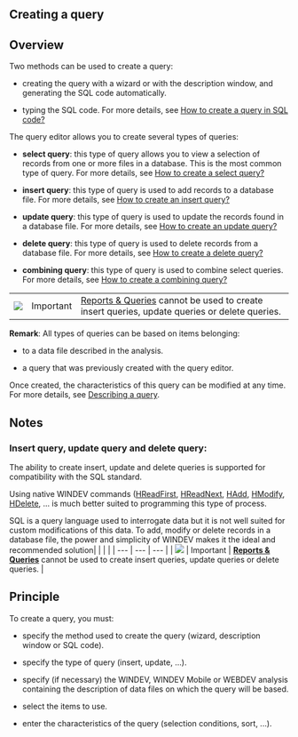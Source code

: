 
## Creating a query
			



<a name="NOTE1"></a>
<a name="NOTE1_1"></a>


## Overview
<a name="overview_ELTTEXTE000152"></a>
Two methods can be used to create a query:

- creating the query with a wizard or with the description window, and generating the SQL code automatically.

- typing the SQL code. For more details, see [How to create a query in SQL code?](../Editeurs/2032060.md)




The query editor allows you to create several types of queries:

- **select query**: this type of query allows you to view a selection of records from one or more files in a database. This is the most common type of query.
	For more details, see [How to create a select query?](../Editeurs/2032062.md)

- **insert query**: this type of query is used to add records to a database file.
	For more details, see [How to create an insert query?](../Editeurs/2032058.md)

- **update query**: this type of query is used to update the records found in a database file.
	For more details, see [How to create an update query?](../Editeurs/2032057.md)

- **delete query**: this type of query is used to delete records from a database file.
	For more details, see [How to create a delete query?](../Editeurs/2032047.md)

- **combining query**: this type of query is used to combine select queries.
	For more details, see [How to create a combining query?](../Editeurs/2032035.md)


|   |   |   |
| --- | --- | --- |
| ![](https://doc.pcsoft.fr/en-US/images/image.awp?langid=3&name=ER.png) | Important | [Reports & Queries](../Presentation/3088004.md) cannot be used to create insert queries, update queries or delete queries. |



**Remark**: All types of queries can be based on items belonging:

- to a data file described in the analysis.

- a query that was previously created with the query editor.




Once created, the characteristics of this query can be modified at any time. For more details, see [Describing a query](../Editeurs/2032038.md).

<a name="NOTE2"></a>
<a name="NOTE2_1"></a>


## Notes
<a name="notes_ELTTEXTE000194"></a>


### Insert query, update query and delete query:
<a name="insert_query_update_query_and_delete_query_ELTPARAGRAPHE000066"></a>

The ability to create insert, update and delete queries is supported for compatibility with the SQL standard.

Using native WINDEV commands ([HReadFirst](../WDLang4/3044051.md), [HReadNext](../WDLang4/3044037.md), [HAdd](../WDLang4/3044147.md), [HModify](../WDLang4/3044042.md), [HDelete](../WDLang4/3044018.md), ... is much better suited to programming this type of process.

SQL is a query language used to interrogate data but it is not well suited for custom modifications of this data. To add, modify or delete records in a database file, the power and simplicity of WINDEV makes it the ideal and recommended solution|   |   |   |
| --- | --- | --- |
| ![](https://doc.pcsoft.fr/en-US/images/image.awp?langid=3&name=ER.png) | Important | [**Reports & Queries**](../Presentation/3088004.md) cannot be used to create insert queries, update queries or delete queries. |





<a name="NOTE3"></a>
<a name="NOTE3_1"></a>


## Principle
<a name="principle_ELTTEXTE000236"></a>
To create a query, you must:

- specify the method used to create the query (wizard, description window or SQL code).

- specify the type of query (insert, update, ...).

- specify (if necessary) the WINDEV, WINDEV Mobile or WEBDEV analysis containing the description of data files on which the query will be based.

- select the items to use.

- enter the characteristics of the query (selection conditions, sort, ...).





